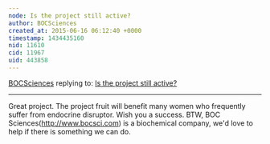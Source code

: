 ```yaml
---
node: Is the project still active?
author: BOCSciences
created_at: 2015-06-16 06:12:40 +0000
timestamp: 1434435160
nid: 11610
cid: 11967
uid: 443858
---
```




[BOCSciences](../profile/BOCSciences) replying to: [Is the project still active?](../notes/peachriot/02-20-2015/is-the-project-still-active)

----
Great project. The project fruit will benefit many women who frequently suffer from endocrine disruptor. Wish you a success. BTW, BOC Sciences(http://www.bocsci.com) is a biochemical company, we'd love to help if there is something we can do.